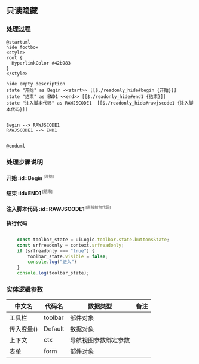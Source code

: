 ## 只读隐藏 <!-- {docsify-ignore-all} -->

   

### 处理过程

```plantuml
@startuml
hide footbox
<style>
root {
  HyperlinkColor #42b983
}
</style>

hide empty description
state "开始" as Begin <<start>> [[$./readonly_hide#begin {开始}]]
state "结束" as END1 <<end>> [[$./readonly_hide#end1 {结束}]]
state "注入脚本代码" as RAWJSCODE1  [[$./readonly_hide#rawjscode1 {注入脚本代码}]]


Begin --> RAWJSCODE1
RAWJSCODE1 --> END1


@enduml
```


### 处理步骤说明

#### 开始 :id=Begin<sup class="footnote-symbol"> <font color=gray size=1>[开始]</font></sup>




#### 结束 :id=END1<sup class="footnote-symbol"> <font color=gray size=1>[结束]</font></sup>




#### 注入脚本代码 :id=RAWJSCODE1<sup class="footnote-symbol"> <font color=gray size=1>[直接前台代码]</font></sup>



<p class="panel-title"><b>执行代码</b></p>

```javascript

    const toolbar_state = uiLogic.toolbar.state.buttonsState;
    const srfreadonly = context.srfreadonly;
    if (srfreadonly === "true") {
        toolbar_state.visible = false;
        console.log("进入")
    }
    console.log(toolbar_state);


```



### 实体逻辑参数

|    中文名   |    代码名    |  数据类型      |备注 |
| --------| --------| --------  | --------   |
|工具栏|toolbar|部件对象||
|传入变量(<i class="fa fa-check"/></i>)|Default|数据对象||
|上下文|ctx|导航视图参数绑定参数||
|表单|form|部件对象||
